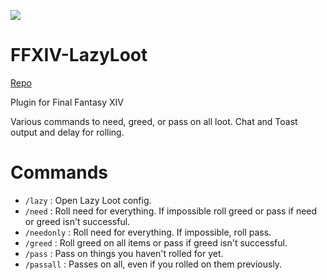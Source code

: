 [![](https://dcbadge.vercel.app/api/server/Db938TNdMv)](https://discord.gg/Db938TNdMv)

# FFXIV-LazyLoot

[Repo](https://raw.githubusercontent.com/53m1k0l0n/FF14_Plugins/main/repo.json)

Plugin for Final Fantasy XIV

Various commands to need, greed, or pass on all loot. Chat and Toast output and delay for rolling.

# Commands

* `/lazy` : Open Lazy Loot config.
* `/need` : Roll need for everything. If impossible roll greed or pass if need or greed isn't successful.
* `/needonly` : Roll need for everything. If impossible, roll pass.
* `/greed` : Roll greed on all items or pass if greed isn't successful.
* `/pass` : Pass on things you haven't rolled for yet.
* `/passall` : Passes on all, even if you rolled on them previously.
